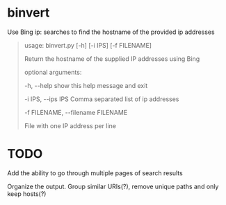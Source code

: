 # binvert
Use Bing ip: searches to find the hostname of the provided ip addresses

 >usage: binvert.py [-h] [-i IPS] [-f FILENAME]
 >
 >Return the hostname of the supplied IP addresses using Bing
 >
 >optional arguments:
 >
 >-h, --help            show this help message and exit
 >
 >-i IPS, --ips IPS     Comma separated list of ip addresses
 >
 >-f FILENAME, --filename FILENAME
 >
 >File with one IP address per line
 
# TODO
Add the ability to go through multiple pages of search results

Organize the output. Group similar URIs(?), remove unique paths and only keep hosts(?)
